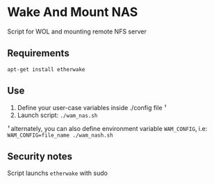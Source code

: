 # Wake And Mount NAS
Script for WOL and mounting remote NFS server

## Requirements
```
apt-get install etherwake
```

## Use

1. Define your user-case variables inside ./config file *¹*
1. Launch script: `./wam_nas.sh`

*¹* alternately, you can also define environment variable `WAM_CONFIG`, i.e: `WAM_CONFIG=file_name ./wam_nash.sh`
## Security notes
Script launchs `etherwake` with sudo
